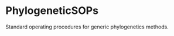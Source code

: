 PhylogeneticSOPs
================

Standard operating procedures for generic phylogenetics methods.
